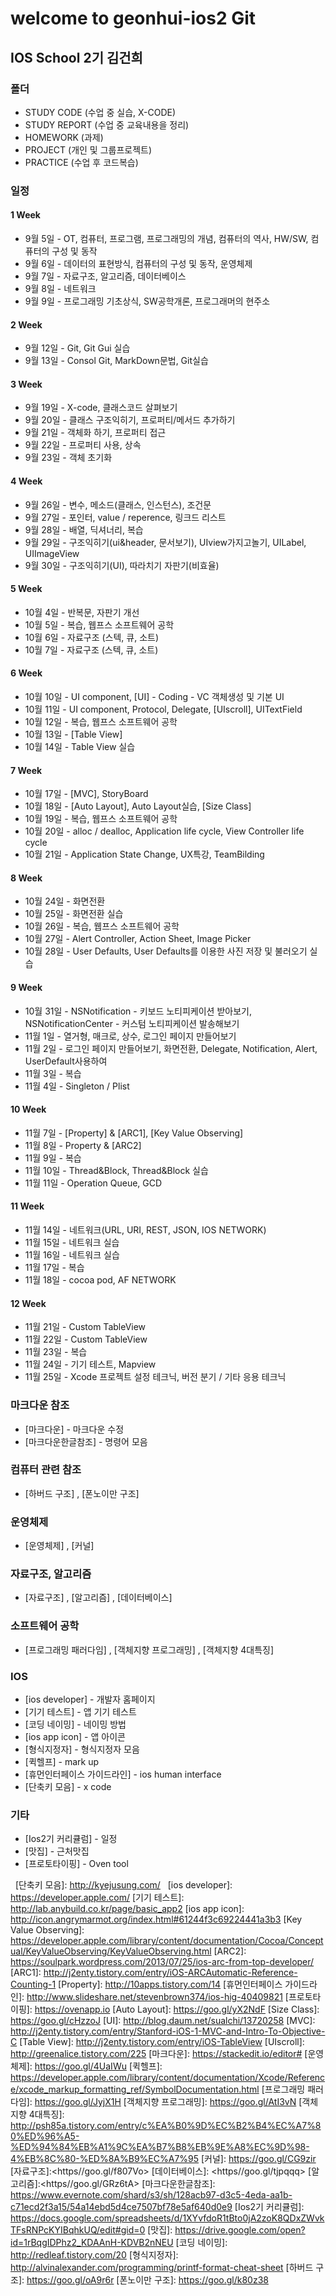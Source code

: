 # welcome to geonhui-ios2 Git
## IOS School 2기 김건희

### 폴더
 - STUDY CODE (수업 중 실습,  X-CODE)
 - STUDY REPORT (수업 중 교육내용을 정리)
 - HOMEWORK (과제)
 - PROJECT (개인 및 그룹프로젝트)
 - PRACTICE (수업 후 코드복습)

### 일정
#### 1 Week
* 9월 5일 - OT, 컴퓨터, 프로그램,  프로그래밍의 개념, 컴퓨터의 역사, HW/SW, 컴퓨터의 구성 및 동작
* 9월 6일 - 데이터의 표현방식, 컴퓨터의 구성 및 동작, 운영체제
* 9월 7일 - 자료구조, 알고리즘, 데이터베이스
* 9월 8일 - 네트워크
* 9월 9일 - 프로그래밍 기초상식, SW공학개론, 프로그래머의 현주소

#### 2 Week
* 9월 12일 - Git, Git Gui 실습
* 9월 13일 - Consol Git, MarkDown문법, Git실습

#### 3 Week
* 9월 19일 - X-code, 클래스코드 살펴보기
* 9월 20일 - 클래스 구조익히기, 프로퍼티/메서드 추가하기
* 9월 21일 - 객체화 하기, 프로퍼티 접근
* 9월 22일 - 프로퍼티 사용, 상속
* 9월 23일 - 객체 초기화

#### 4 Week
* 9월 26일 - 변수, 메소드(클래스, 인스턴스), 조건문
* 9월 27일 - 포인터, value / reperence, 링크드 리스트
* 9월 28일 - 배열, 딕셔너리, 복습
* 9월 29일 - 구조익히기(ui&header, 문서보기), UIview가지고놀기, UILabel, UIImageView
* 9월 30일 - 구조익히기(UI), 따라치기 자판기(비효율)

#### 5 Week
* 10월 4일 - 반복문, 자판기 개선
* 10월 5일 - 복습, 웹프스 소프트웨어 공학
* 10월 6일 - 자료구조 (스텍, 큐, 소트)
* 10월 7일 - 자료구조 (스텍, 큐, 소트)

#### 6 Week
* 10월 10일 - UI component, [UI] - Coding - VC 객체생성 및 기본 UI
* 10월 11일 - UI component, Protocol, Delegate, [UIscroll], UITextField
* 10월 12일 - 복습, 웹프스 소프트웨어 공학
* 10월 13일 - [Table View]
* 10월 14일 - Table View 실습

#### 7 Week
* 10월 17일 - [MVC], StoryBoard
* 10월 18일 - [Auto Layout], Auto Layout실습, [Size Class]
* 10월 19일 - 복습, 웹프스 소프트웨어 공학
* 10월 20일 - alloc / dealloc, Application life cycle, View Controller life cycle
* 10월 21일 - Application State Change, UX특강, TeamBilding

#### 8 Week
* 10월 24일 - 화면전환
* 10월 25일 - 화면전환 실습
* 10월 26일 - 복습, 웹프스 소프트웨어 공학
* 10월 27일 - Alert Controller, Action Sheet, Image Picker
* 10월 28일 - User Defaults, User Defaults를 이용한 사진 저장 및 불러오기 실습

#### 9 Week
* 10월 31일 - NSNotification - 키보드 노티피케이션 받아보기, NSNotificationCenter - 커스텀 노티피케이션 발송해보기				
* 11월 1일 - 열거형, 매크로, 상수, 로그인 페이지 만들어보기			
* 11월 2일 - 로그인 페이지 만들어보기, 화면전환, Delegate, Notification, Alert, UserDefault사용하여
* 11월 3일 - 복습
* 11월 4일 - Singleton / Plist	

#### 10 Week
* 11월 7일 - [Property] & [ARC1], [Key Value Observing]
* 11월 8일 - Property & [ARC2]	
* 11월 9일 - 복습
* 11월 10일 - Thread&Block, Thread&Block 실습 				
* 11월 11일 - Operation Queue, GCD

#### 11 Week
* 11월 14일 - 네트워크(URL, URI, REST, JSON, IOS NETWORK)
* 11월 15일 - 네트워크 실습
* 11월 16일 - 네트워크 실습
* 11월 17일 - 복습
* 11월 18일 - cocoa pod, AF NETWORK

#### 12 Week
* 11월 21일 - Custom TableView	
* 11월 22일 - Custom TableView	
* 11월 23일 - 복습
* 11월 24일 - 기기 테스트, Mapview
* 11월 25일 - Xcode 프로젝트 설정 테크닉, 버전 분기 / 기타 응용 테크닉	

### 마크다운 참조
* [마크다운] - 마크다운 수정
* [마크다운한글참조] - 명령어 모음

### 컴퓨터 관련 참조
* [하버드 구조]  , [폰노이만 구조] 

### 운영체제
* [운영체제]  , [커널]

### 자료구조, 알고리즘
* [자료구조]  , [알고리즘]  , [데이터베이스]

### 소프트웨어 공학
* [프로그래밍 패러다임]  , [객체지향 프로그래밍] , [객체지향 4대특징]

### IOS
* [ios developer] - 개발자 홈페이지
* [기기 테스트] - 앱 기기 테스트
* [코딩 네이밍] - 네이밍 방법
* [ios app icon] - 앱 아이콘
* [형식지정자] - 형식지정자 모음
* [퀵헬프] - mark up
* [휴먼인터페이스 가이드라인] - ios human interface
* [단축키 모음] - x code

### 기타
* [Ios2기 커리큘럼] - 일정
* [맛집] - 근처맛집
* [프로토타이핑] - Oven tool

   [단축키 모음]: <http://kyejusung.com/>
   [ios developer]: <https://developer.apple.com/>
   [기기 테스트]: <http://lab.anybuild.co.kr/page/basic_app2>
   [ios app icon]: <http://icon.angrymarmot.org/index.html#61244f3c69224441a3b3>
   [Key Value Observing]: <https://developer.apple.com/library/content/documentation/Cocoa/Conceptual/KeyValueObserving/KeyValueObserving.html>
   [ARC2]: <https://soulpark.wordpress.com/2013/07/25/ios-arc-from-top-developer/>
   [ARC1]: <http://j2enty.tistory.com/entry/iOS-ARCAutomatic-Reference-Counting-1>
   [Property]: <http://10apps.tistory.com/14>
   [휴먼인터페이스 가이드라인]: <http://www.slideshare.net/stevenbrown374/ios-hig-40409821>
   [프로토타이핑]: <https://ovenapp.io>
   [Auto Layout]: <https://goo.gl/yX2NdF>
   [Size Class]: <https://goo.gl/cHzzoJ>
   [UI]: <http://blog.daum.net/sualchi/13720258>
   [MVC]: <http://j2enty.tistory.com/entry/Stanford-iOS-1-MVC-and-Intro-To-Objective-C>
   [Table View]: <http://j2enty.tistory.com/entry/iOS-TableView>
   [UIscroll]: <http://greenalice.tistory.com/225>
   [마크다운]: <https://stackedit.io/editor#>
   [운영체제]: <https://goo.gl/4UaIWu>
   [퀵헬프]: <https://developer.apple.com/library/content/documentation/Xcode/Reference/xcode_markup_formatting_ref/SymbolDocumentation.html>
   [프로그래밍 패러다임]: <https://goo.gl/JyjX1H>
   [객체지향 프로그래밍]: <https://goo.gl/AtI3vN>
   [객체지향 4대특징]: <http://psh85a.tistory.com/entry/c%EA%B0%9D%EC%B2%B4%EC%A7%80%ED%96%A5-%ED%94%84%EB%A1%9C%EA%B7%B8%EB%9E%A8%EC%9D%98-4%EB%8C%80-%ED%8A%B9%EC%A7%95>
   [커널]: <https://goo.gl/CG9zir>
   [자료구조]:<https//goo.gl/f807Vo>
   [데이터베이스]: <https//goo.gl/tjpqqq>
   [알고리즘]:<https//goo.gl/GRz6tA>
   [마크다운한글참조]: <https://www.evernote.com/shard/s3/sh/128acb97-d3c5-4eda-aa1b-c71ecd2f3a15/54a14ebd5d4ce7507bf78e5af640d0e9>
   [Ios2기 커리큘럼]: <https://docs.google.com/spreadsheets/d/1XYvfdoR1tBto0jA2zoK8QDxZWvkTFsRNPcKYIBqhkUQ/edit#gid=0>
   [맛집]: <https://drive.google.com/open?id=1rBqgIDPhz2_KDAAnH-KDVB2nNEU>
   [코딩 네이밍]: <http://redleaf.tistory.com/20>
   [형식지정자]: <http://alvinalexander.com/programming/printf-format-cheat-sheet>
   [하버드 구조]: <https://goo.gl/oA9r6r>
   [폰노이만 구조]: <https://goo.gl/k80z38>
